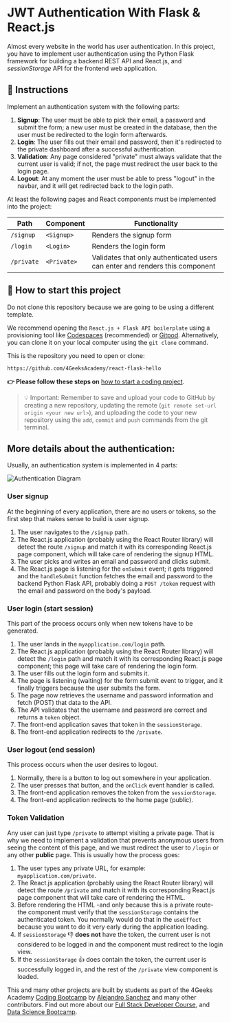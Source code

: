<!--hide-->
# JWT Authentication With Flask & React.js
<!--endhide-->

Almost every website in the world has user authentication. In this project, you have to implement user authentication using the Python Flask framework for building a backend REST API and React.js, and *sessionStorage* API for the frontend web application.

## 📝 Instructions

Implement an authentication system with the following parts:

1. **Signup**: The user must be able to pick their email, a password and submit the form; a new user must be created in the database, then the user must be redirected to the login form afterwards.
2. **Login**: The user fills out their email and password, then it's redirected to the private dashboard after a successful authentication.
3. **Validation**: Any page considered "private" must always validate that the current user is valid; if not, the page must redirect the user back to the login page.
4. **Logout**: At any moment the user must be able to press "logout" in the navbar, and it will get redirected back to the login path.

At least the following pages and React components must be implemented into the project:

| Path       | Component   | Functionality                                                      |
| ---------  | ----------- | -----------------------------------------------------------------  |
| `/signup`  | `<Signup>`  | Renders the signup form                                            |
| `/login`   | `<Login>`   | Renders the login form                                             |
| `/private` | `<Private>` | Validates that only authenticated users can enter and renders this component |

## 🌱 How to start this project

Do not clone this repository because we are going to be using a different template.

We recommend opening the `React.js + Flask API boilerplate` using a provisioning tool like [Codespaces](https://4geeks.com/lesson/what-is-github-codespaces) (recommended) or [Gitpod](https://4geeks.com/lesson/how-to-use-gitpod). Alternatively, you can clone it on your local computer using the `git clone` command.

This is the repository you need to open or clone:

```text
https://github.com/4GeeksAcademy/react-flask-hello
```

**👉 Please follow these steps on** [how to start a coding project](https://4geeks.com/lesson/how-to-start-a-project).


> 💡 Important: Remember to save and upload your code to GitHub by creating a new repository, updating the remote (`git remote set-url origin <your new url>`), and uploading the code to your new repository using the `add`, `commit` and `push` commands from the git terminal.

## More details about the authentication:

Usually, an authentication system is implemented in 4 parts:

![Authentication Diagram](https://github.com/breatheco-de/jwt-authentication-with-flask-react/blob/main/.learn/login_diagram.jpeg?raw=true)

### User signup

At the beginning of every application, there are no users or tokens, so the first step that makes sense to build is user signup.

1. The user navigates to the `/signup` path.
2. The React.js application (probably using the React Router library) will detect the route `/signup` and match it with its corresponding React.js page component, which will take care of rendering the signup HTML.
3. The user picks and writes an email and password and clicks submit.
4. The React.js page is listening for the `onSubmit` event; it gets triggered and the `handleSubmit` function fetches the email and password to the backend Python Flask API, probably doing a `POST /token` request with the email and password on the body's payload.

### User login (start session)

This part of the process occurs only when new tokens have to be generated.

1. The user lands in the `myapplication.com/login` path.
2. The React.js application (probably using the React Router library) will detect the `/login` path and match it with its corresponding React.js page component; this page will take care of rendering the login form.
3. The user fills out the login form and submits it.
4. The page is listening (waiting) for the form submit event to trigger, and it finally triggers because the user submits the form.
5. The page now retrieves the username and password information and fetch (POST) that data to the API.
6. The API validates that the username and password are correct and returns a `token` object.
7. The front-end application saves that token in the `sessionStorage`.
8. The front-end application redirects to the `/private`.

### User logout (end session)

This process occurs when the user desires to logout.

1. Normally, there is a button to log out somewhere in your application.
2. The user presses that button, and the `onClick` event handler is called.
3. The front-end application removes the token from the `sessionStorage`.
4. The front-end application redirects to the home page (public).

### Token Validation 

Any user can just type `/private` to attempt visiting a private page. That is why we need to implement a validation that prevents anonymous users from seeing the content of this page, and we must redirect the user to `/login` or any other **public** page. This is usually how the process goes:

1. The user types any private URL, for example: `myapplication.com/private`.
2. The React.js application (probably using the React Router library) will detect the route `/private` and match it with its corresponding React.js page component that will take care of rendering the HTML.
3. Before rendering the HTML -and only because this is a private route- the component must verify that the `sessionStorage` contains the authenticated token. You normally would do that in the `useEffect` because you want to do it very early during the application loading.
4. If `sessionStorage` 👎 **does not** have the token, the current user is not considered to be logged in and the component must redirect to the login view.
5. If the `sessionStorage` 👍 does contain the token, the current user is successfully logged in, and the rest of the `/private` view component is loaded.

This and many other projects are built by students as part of the 4Geeks Academy [Coding Bootcamp](https://4geeksacademy.com/us/coding-bootcamp) by [Alejandro Sanchez](https://twitter.com/alesanchezr) and many other contributors. Find out more about our [Full Stack Developer Course](https://4geeksacademy.com/us/coding-bootcamps/part-time-full-stack-developer), and [Data Science Bootcamp](https://4geeksacademy.com/us/coding-bootcamps/datascience-machine-learning).
 



